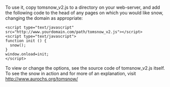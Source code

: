 

To use it, copy tomsnow_v2.js to a directory on your web-server, and add the following code to the head of any pages on which you would like snow, changing the domain as appropriate:

    <script type="text/javascript" src="http://www.yourdomain.com/path/tomsnow_v2.js"></script>
    <script type="text/javascript">
    function init () {
      snow();
    }
    window.onload=init;
    </script>

To view or change the options, see the source code of tomsnow_v2.js itself.
To see the snow in action and for more of an explanation, visit http://www.aurochs.org/tomsnow/
